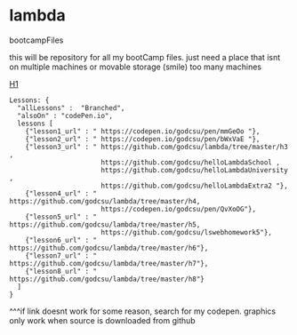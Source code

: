 # lambda
bootcampFiles

this will be repository for all my bootCamp files. just need a place that isnt on multiple machines or movable storage (smile) too many machines

[H1](https://codepen.io/godcsu/pen/mmGeOo)

```
Lessons: { 
  "allLessons" :  "Branched",
  "alsoOn" : "codePen.io",
  lessons [
    {"lesson1_url" : " https://codepen.io/godcsu/pen/mmGeOo "},
    {"lesson2_url" : " https://codepen.io/godcsu/pen/bWxVaE "},
    {"lesson3_url" : " https://github.com/godcsu/lambda/tree/master/h3 , 
                       https://github.com/godcsu/helloLambdaSchool , 
                       https://github.com/godcsu/helloLambdaUniversity , 
                       https://github.com/godcsu/helloLambdaExtra2 "},
    {"lesson4_url" : " https://github.com/godcsu/lambda/tree/master/h4, 
                       https://codepen.io/godcsu/pen/QvXoOG"},
    {"lesson5_url" : " https://github.com/godcsu/lambda/tree/master/h5,
                       https://github.com/godcsu/lswebhomework5"},
    {"lesson6_url" : " https://github.com/godcsu/lambda/tree/master/h6"},
    {"lesson7_url" : " https://github.com/godcsu/lambda/tree/master/h7"},
    {"lesson8_url" : " https://github.com/godcsu/lambda/tree/master/h8"}
  ]
}
```
^^^if link doesnt work for some reason, search for my codepen. graphics only work when source is downloaded from github
